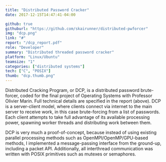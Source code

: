 ```yaml
---
title: "Distributed Password Cracker"
date: 2017-12-15T14:47:41-04:00

github: true
githuburl: "https://github.com/skairunner/distributed-pwforcer"
img: "dcp.png"
link: "#"
report: "/dcp_report.pdf"
role: "Developer"
summary: "Distributed threaded password cracker"
platform: "Linux/Ubuntu"
teamsize: "1"
categories: ["distributed systems"]
tech: ["C", "POSIX"]
thumb: "dcp.thumb.png"
---
```


Distributed Cracking Program, or DCP, is a distributed password brute-forcer, coded for the final project of Operating Systems with Professor Olivier Marin. Full technical details are specified in the report (above). DCP is a server-client model, where clients connect via internet to the main server to receive work, in this case brute-forcing from a list of passwords. Each client attempts to take full advantage of its available processing power, spawning worker threads and distributing work between them.

DCP is very much a proof-of-concept, because instead of using existing parallel processing methods such as OpenMPI/OpenMP/GPU-based methods, I implemented a message-passing interface from the ground-up, including a packet API. Additionally, all interthread communication was written with POSIX primitives such as mutexes or semaphores. 